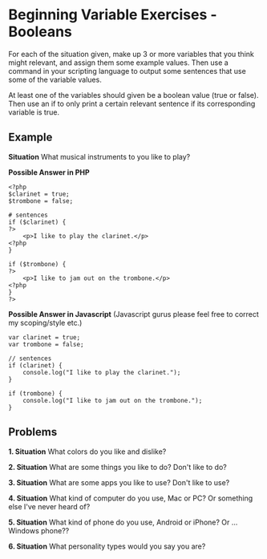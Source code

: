 Beginning Variable Exercises - Booleans
=======================================

For each of the situation given, make up 3 or more variables that you
think might relevant, and assign them some example values.  Then use
a command in your scripting language to output some sentences that use
some of the variable values.

At least one of the variables should given be a boolean value (true or false).
Then use an if to only print a certain relevant sentence if its corresponding
variable is true.


Example
-------

**Situation** What musical instruments to you like to play?

**Possible Answer in PHP**

    <?php
    $clarinet = true;
    $trombone = false;

    # sentences
    if ($clarinet) {
    ?>
        <p>I like to play the clarinet.</p>
    <?php
    }

    if ($trombone) {
    ?>
        <p>I like to jam out on the trombone.</p>
    <?php
    }
    ?>


**Possible Answer in Javascript**
(Javascript gurus please feel free to correct my scoping/style etc.)

    var clarinet = true;
    var trombone = false;

    // sentences
    if (clarinet) {
        console.log("I like to play the clarinet.");
    }

    if (trombone) {
        console.log("I like to jam out on the trombone.");
    }


Problems
--------

**1. Situation** What colors do you like and dislike?

**2. Situation** What are some things you like to do?  Don't like to do?

**3. Situation** What are some apps you like to use?  Don't like to use?

**4. Situation** What kind of computer do you use, Mac or PC?  Or something else I've never heard of?

**5. Situation** What kind of phone do you use, Android or iPhone?  Or ... Windows phone??

**6. Situation** What personality types would you say you are?

